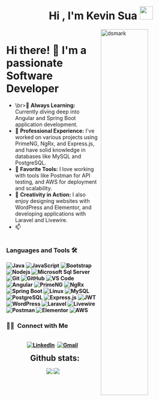 <h1 align="center">Hi , I'm Kevin Sua </b><img src="https://media.giphy.com/media/hvRJCLFzcasrR4ia7z/giphy.gif" width="35"></h1>
<img alt="dsmark" align="right"  height="50%" width="50%" src="https://c.tenor.com/NzrqQHFBVz8AAAAj/kitty-transparent.gif">
<div style="display: flex; align-items: center;"> <div style="flex: 1;"> <h1>Hi there! 👋 I'm a passionate Software Developer</h1> <ul> <li>\br>🌱 <strong>Always Learning:</strong> Currently diving deep into Angular and Spring Boot application development.</li> <li>💼 <strong>Professional Experience:</strong> I've worked on various projects using PrimeNG, NgRx, and Express.js, and have solid knowledge in databases like MySQL and PostgreSQL.</li> <li>🔧 <strong>Favorite Tools:</strong> I love working with tools like Postman for API testing, and AWS for deployment and scalability.</li> <li>🎨 <strong>Creativity in Action:</strong> I also enjoy designing websites with WordPress and Elementor, and developing applications with Laravel and Livewire.</li> <li>📫 <strong> </div> </div>


### Languages and Tools 🛠 

![Java](http://img.shields.io/badge/-Java-5B4638?style=flat-square&logo=java&logoColor=ffffff)
![JavaScript](https://img.shields.io/badge/-JavaScript-%23F7DF1C?style=flat-square&logo=javascript&logoColor=000000&labelColor=%23F7DF1C&color=%23FFCE5A)
![Bootstrap](https://img.shields.io/badge/-Bootstrap-563D7C?style=flat-square&logo=Bootstrap)
![Nodejs](https://img.shields.io/badge/-Nodejs-339933?style=flat-square&logo=Node.js&logoColor=ffffff)
![Microsoft Sql Server](https://img.shields.io/badge/-Sql%20Server-CC2927?style=flat-square&logo=microsoft-sql-server&logoColor=ffffff)
![Git](https://img.shields.io/badge/-Git-%23F05032?style=flat-square&logo=git&logoColor=%23ffffff)
![GitHub](https://img.shields.io/badge/-GitHub-181717?style=flat-square&logo=github)
![VS Code](http://img.shields.io/badge/-VS%20Code-007ACC?style=flat-square&logo=visual-studio-code&logoColor=ffffff)
![Angular](https://img.shields.io/badge/-Angular-DD0031?style=flat-square&logo=angular&logoColor=white) ![PrimeNG](https://img.shields.io/badge/-PrimeNG-009688?style=flat-square&logo=primeng&logoColor=white) ![NgRx](https://img.shields.io/badge/-NgRx-B7178C?style=flat-square&logo=redux&logoColor=white) ![Spring Boot](https://img.shields.io/badge/-Spring%20Boot-6DB33F?style=flat-square&logo=spring-boot&logoColor=white) ![Linux](https://img.shields.io/badge/-Linux-FCC624?style=flat-square&logo=linux&logoColor=black)
![MySQL](https://img.shields.io/badge/-MySQL-4479A1?style=flat-square&logo=mysql&logoColor=white) ![PostgreSQL](https://img.shields.io/badge/-PostgreSQL-336791?style=flat-square&logo=postgresql&logoColor=white) ![Express.js](https://img.shields.io/badge/-Express.js-000000?style=flat-square&logo=express&logoColor=white) ![JWT](https://img.shields.io/badge/-JWT-000000?style=flat-square&logo=json-web-tokens&logoColor=white) ![WordPress](https://img.shields.io/badge/-WordPress-21759B?style=flat-square&logo=wordpress&logoColor=white) ![Laravel](https://img.shields.io/badge/-Laravel-FF2D20?style=flat-square&logo=laravel&logoColor=white) ![Livewire](https://img.shields.io/badge/-Livewire-4E56A6?style=flat-square&logo=livewire&logoColor=white) ![Postman](https://img.shields.io/badge/-Postman-FF6C37?style=flat-square&logo=postman&logoColor=white)
![Elementor](https://img.shields.io/badge/-Elementor-9146FF?style=flat-square&logo=elementor&logoColor=white) ![AWS](https://img.shields.io/badge/-AWS-232F3E?style=flat-square&logo=amazon-aws&logoColor=white)



<h3> 🤝🏻 &nbsp;Connect with Me </h3> 

<p align="center">
<br>
<a href="https://www.linkedin.com/in/dev-sua/"><img src="https://img.shields.io/badge/linkedin-%230077B5.svg?&style=for-the-badge&logo=linkedin&logoColor=white" alt="LinkedIn" /></a>&nbsp;
<a href="mailto:ksuamartinez@gmail.com?subject=Hola%20Jiji"><img src="https://img.shields.io/badge/gmail-%23D14836.svg?&style=for-the-badge&logo=gmail&logoColor=white" alt="Gmail"/></a>&nbsp;
<!--<a href="https://kkvanonymous.github.io/"><img alt="Website" src="https://img.shields.io/website?style=for-the-badge&up_message=portfolio&url=https%3A%2F%2Fkkvanonymous.github.io%2F"></a>-->
</p>

<div align="center">
<h2 align="center" style="margin: 5px 10px;">Github stats:</h2> 

[![](https://github-readme-stats.vercel.app/api?username=ksuam&show_icons=true&theme=tokyonight&hide_border=true&locale=en)](https://github.com/ksuam)
[![](https://github-readme-streak-stats.herokuapp.com/?user=ksuam&theme=material-palenight)](https://github.com/ksuam)
</div>


